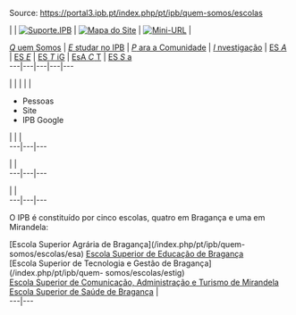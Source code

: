 Source: https://portal3.ipb.pt/index.php/pt/ipb/quem-somos/escolas

|  |  [![Suporte.IPB](/templates/ipb-template-quem-somos/images/mail.png)](https://suporte.ipb.pt "Suporte.IPB") | [![Mapa do Site](/templates/ipb-template-quem-somos/images/mapa.png)](/index.php/pt/ipb-map "Mapa do Site") | [![Mini-URL](/templates/ipb-template-quem-somos/images/miniurl.png)](javascript:; "Mini-URL") |   
  
[_Q_ uem Somos](/index.php/pt/ipb/quem-somos "Quem Somos") | [_E_ studar no IPB](/index.php/pt/ipb/estudar-no-ipb "Estudar no IPB") | [_P_ ara a Comunidade](/index.php/pt/ipb/para-a-comunidade "Para a Comunidade") | [_I_ nvestigação](/index.php/pt/ipb/investigacao "Investigação") | [ES _A_](http://www.esa.ipb.pt "Escola Superior Agrária de Bragança") | [ES _E_](http://www.ese.ipb.pt "Escola Superior de Educação de Bragança") | [ES _T_ iG](http://www.estig.ipb.pt "Escola Superior de Tecnologia e Gestão de Bragança") | [EsA _C_ T](http://www.esact.ipb.pt "Escola Superior de Comunicação, Administração e Turismo de Mirandela") | [ES _S_ a](http://www.essa.ipb.pt "Escola Superior de Saúde de Bragança")  
---|---|---|---|---  
  
  

  

  
  
  
  
  
  
  
  
  
  
  
  
  
  
|   |  |  |  | 

  * Pessoas
  * Site
  * IPB Google

|  |  |   
---|---|---  
  
|  |   
---|---|---  
  
|  |   
---|---|---  
  
  
O IPB é constituído por cinco escolas, quatro em Bragança e uma em Mirandela:  
  
[Escola Superior Agrária de Bragança](/index.php/pt/ipb/quem-
somos/escolas/esa) [Escola Superior de Educação de
Bragança](/index.php/pt/ipb/quem-somos/escolas/ese)  
[Escola Superior de Tecnologia e Gestão de Bragança](/index.php/pt/ipb/quem-
somos/escolas/estig)  
[Escola Superior de Comunicação, Administração e Turismo de
Mirandela](/index.php/pt/ipb/quem-somos/escolas/esact)  
[Escola Superior de Saúde de Bragança](/index.php/pt/ipb/quem-somos/escolas/essa) |   
---|---  
  
